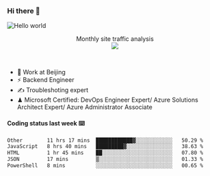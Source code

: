 ### Hi there 👋

<img src="https://raw.githubusercontent.com/sagar-viradiya/sagar-viradiya/master/resources/banner.png" alt="Hello world">
<p align="center"> 
 Monthly site traffic analysis <br/>
  <img src="https://profile-counter.glitch.me/youszoe/count.svg" />
</p>
<br/>

- 🍻 Work at Beijing 
- ⚡ Backend Engineer
- ✍️ Troubleshoting expert
- ♟  Microsoft Certified: DevOps Engineer Expert/ Azure Solutions Architect Expert/ Azure Administrator Associate

#### Coding status last week ⌨️

<!--START_SECTION:waka-->

```txt
Other        11 hrs 17 mins  ████████████▓░░░░░░░░░░░░   50.29 %
JavaScript   8 hrs 40 mins   █████████▓░░░░░░░░░░░░░░░   38.63 %
HTML         1 hr 45 mins    ██░░░░░░░░░░░░░░░░░░░░░░░   07.80 %
JSON         17 mins         ▒░░░░░░░░░░░░░░░░░░░░░░░░   01.33 %
PowerShell   8 mins          ░░░░░░░░░░░░░░░░░░░░░░░░░   00.65 %
```

<!--END_SECTION:waka-->

<br/>
<center><img src="http://ghchart.rshah.org/409ba5/yousazoe" alt="" /></center>


